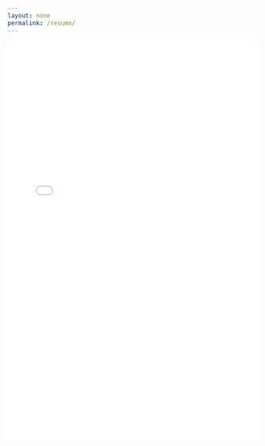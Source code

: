 ```yaml
---
layout: none
permalink: /resume/
---
```


<iframe src="/assets/images/Resume_FREJ_Jibril.pdf" style="width: 100%; height: 800px; border: none;"></iframe>
